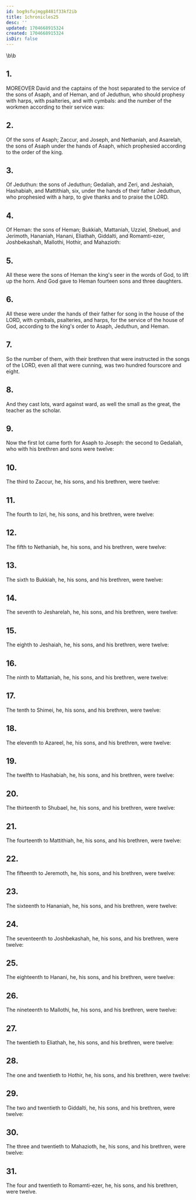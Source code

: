 ```yaml
---
id: bog9sfujmgg8481f33kf2ib
title: 1chronicles25
desc: ''
updated: 1704668915324
created: 1704668915324
isDir: false
---
```

\b\b
## 1.
MOREOVER David and the captains of the host separated to the service of the sons of Asaph, and of Heman, and of Jeduthun, who should prophesy with harps, with psalteries, and with cymbals: and the number of the workmen according to their service was:
## 2.
Of the sons of Asaph; Zaccur, and Joseph, and Nethaniah, and Asarelah, the sons of Asaph under the hands of Asaph, which prophesied according to the order of the king.
## 3.
Of Jeduthun: the sons of Jeduthun; Gedaliah, and Zeri, and Jeshaiah, Hashabiah, and Mattithiah, six, under the hands of their father Jeduthun, who prophesied with a harp, to give thanks and to praise the LORD.
## 4.
Of Heman: the sons of Heman; Bukkiah, Mattaniah, Uzziel, Shebuel, and Jerimoth, Hananiah, Hanani, Eliathah, Giddalti, and Romamti-ezer, Joshbekashah, Mallothi, Hothir, and Mahazioth:
## 5.
All these were the sons of Heman the king's seer in the words of God, to lift up the horn.  And God gave to Heman fourteen sons and three daughters.
## 6.
All these were under the hands of their father for song in the house of the LORD, with cymbals, psalteries, and harps, for the service of the house of God, according to the king's order to Asaph, Jeduthun, and Heman.
## 7.
So the number of them, with their brethren that were instructed in the songs of the LORD, even all that were cunning, was two hundred fourscore and eight.
## 8.
And they cast lots, ward against ward, as well the small as the great, the teacher as the scholar.
## 9.
Now the first lot came forth for Asaph to Joseph: the second to Gedaliah, who with his brethren and sons were twelve:
## 10.
The third to Zaccur, he, his sons, and his brethren, were twelve:
## 11.
The fourth to Izri, he, his sons, and his brethren, were twelve:
## 12.
The fifth to Nethaniah, he, his sons, and his brethren, were twelve:
## 13.
The sixth to Bukkiah, he, his sons, and his brethren, were twelve:
## 14.
The seventh to Jesharelah, he, his sons, and his brethren, were twelve:
## 15.
The eighth to Jeshaiah, he, his sons, and his brethren, were twelve:
## 16.
The ninth to Mattaniah, he, his sons, and his brethren, were twelve:
## 17.
The tenth to Shimei, he, his sons, and his brethren, were twelve:
## 18.
The eleventh to Azareel, he, his sons, and his brethren, were twelve:
## 19.
The twelfth to Hashabiah, he, his sons, and his brethren, were twelve:
## 20.
The thirteenth to Shubael, he, his sons, and his brethren, were twelve:
## 21.
The fourteenth to Mattithiah, he, his sons, and his brethren, were twelve:
## 22.
The fifteenth to Jeremoth, he, his sons, and his brethren, were twelve:
## 23.
The sixteenth to Hananiah, he, his sons, and his brethren, were twelve:
## 24.
The seventeenth to Joshbekashah, he, his sons, and his brethren, were twelve:
## 25.
The eighteenth to Hanani, he, his sons, and his brethren, were twelve:
## 26.
The nineteenth to Mallothi, he, his sons, and his brethren, were twelve:
## 27.
The twentieth to Eliathah, he, his sons, and his brethren, were twelve:
## 28.
The one and twentieth to Hothir, he, his sons, and his brethren, were twelve:
## 29.
The two and twentieth to Giddalti, he, his sons, and his brethren, were twelve:
## 30.
The three and twentieth to Mahazioth, he, his sons, and his brethren, were twelve:
## 31.
The four and twentieth to Romamti-ezer, he, his sons, and his brethren, were twelve.
